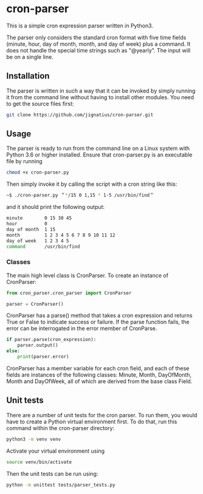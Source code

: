 # cron-parser

This is a simple cron expression parser written in Python3.

The parser only considers the standard cron format with five time fields (minute, hour, day of month, month, and day of
week) plus a command. It does not handle the special time strings such as "@yearly". The input will be on a single line.

## Installation
The parser is written in such a way that it can be invoked by simply running it from the command line without having to 
install other modules. You need to get the source files first:
```bash
git clone https://github.com/jignatius/cron-parser.git
```

## Usage
The parser is ready to run from the command line on a Linux system with Python 3.6 or higher installed.
Ensure that cron-parser.py is an executable file by running
```bash
chmod +x cron-parser.py
```
Then simply invoke it by calling the script with a cron string like this:
```bash
~$ ./cron-parser.py ＂*/15 0 1,15 * 1-5 /usr/bin/find＂
```
and it should print the following output:
```bash
minute        0 15 30 45
hour          0
day of month  1 15
month         1 2 3 4 5 6 7 8 9 10 11 12
day of week   1 2 3 4 5
command       /usr/bin/find
```
### Classes
The main high level class is CronParser. To create an instance of CronParser:
```python
from cron_parser.cron_parser import CronParser

parser = CronParser()
```
CronParser has a parse() method that takes a cron expression and returns True or False to indicate success or failure.
If the parse function fails, the error can be interrogated in the error member of CronParse.
```python
if parser.parse(cron_expression):
    parser.output()
else:
    print(parser.error)
```
CronParser has a member variable for each cron field, and each of these fields are instances of the following classes:
Minute, Month, DayOfMonth, Month and DayOfWeek, all of which are derived from the base class Field.
## Unit tests
There are a number of unit tests for the cron parser. To run them, you would have to create a Python virtual
environment first. To do that, run this command within the cron-parser directory:
```bash
python3 -m venv venv
```
Activate your virtual environment using
```bash
source venv/bin/activate
```
Then the unit tests can be run using:
```bash
python -m unittest tests/parser_tests.py
```
